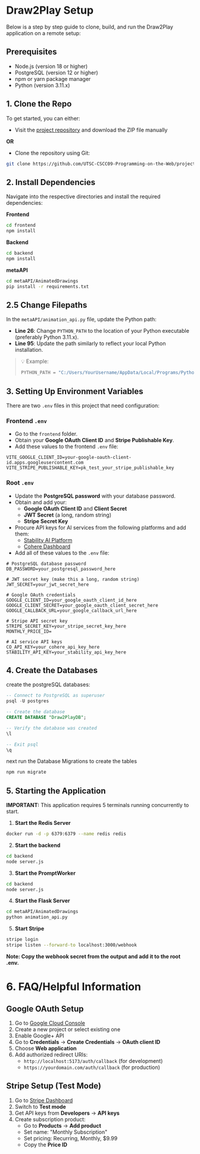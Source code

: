 # Draw2Play Setup
Below is a step by step guide to clone, build, and run the Draw2Play application on a remote setup:
>


## Prerequisites

- Node.js (version 18 or higher)
- PostgreSQL (version 12 or higher)
- npm or yarn package manager
- Python (version 3.11.x)

## 1. Clone the Repo

To get started, you can either:

- Visit the [project repository](https://github.com/UTSC-CSCC09-Programming-on-the-Web/project-meaaji) and download the ZIP file manually

**OR**

- Clone the repository using Git:

```bash
git clone https://github.com/UTSC-CSCC09-Programming-on-the-Web/project-meaaji.git
```

## 2. Install Dependencies

Navigate into the respective directories and install the required dependencies:

**Frontend**  
  ```bash
  cd frontend
  npm install
  ```

**Backend**
  ```bash
  cd backend
  npm install
  ```

**metaAPI**
  ```bash
  cd metaAPI/AnimatedDrawings
  pip install -r requirements.txt
  ```

## 2.5 Change Filepaths

In the `metaAPI/animation_api.py` file, update the Python path:

- **Line 26**: Change `PYTHON_PATH` to the location of your Python executable (preferably Python 3.11.x).
- **Line 95**: Update the path similarly to reflect your local Python installation.

> 💡 Example:
> ```python
> PYTHON_PATH = "C:/Users/YourUsername/AppData/Local/Programs/Python/Python311/python.exe"
> ```

## 3. Setting Up Environment Variables

There are two `.env` files in this project that need configuration:

### Frontend `.env`
- Go to the `frontend` folder.
- Obtain your **Google OAuth Client ID** and **Stripe Publishable Key**.
- Add these values to the frontend `.env` file:

```env
VITE_GOOGLE_CLIENT_ID=your-google-oauth-client-id.apps.googleusercontent.com
VITE_STRIPE_PUBLISHABLE_KEY=pk_test_your_stripe_publishable_key
```

### Root `.env`

- Update the **PostgreSQL password** with your database password.
- Obtain and add your:
  - **Google OAuth Client ID** and **Client Secret**
  - **JWT Secret** (a long, random string)
  - **Stripe Secret Key**
- Procure API keys for AI services from the following platforms and add them:
  - [Stability AI Platform](https://platform.stability.ai/)
  - [Cohere Dashboard](https://dashboard.cohere.com/welcome/login)
- Add all of these values to the `.env` file:
```env
# PostgreSQL database password
DB_PASSWORD=your_postgresql_password_here

# JWT secret key (make this a long, random string)
JWT_SECRET=your_jwt_secret_here

# Google OAuth credentials
GOOGLE_CLIENT_ID=your_google_oauth_client_id_here
GOOGLE_CLIENT_SECRET=your_google_oauth_client_secret_here
GOOGLE_CALLBACK_URL=your_google_callback_url_here

# Stripe API secret key
STRIPE_SECRET_KEY=your_stripe_secret_key_here
MONTHLY_PRICE_ID=

# AI service API keys
CO_API_KEY=your_cohere_api_key_here
STABILITY_API_KEY=your_stability_api_key_here
```

## 4. Create the Databases
create the postgreSQL databases:
```sql
-- Connect to PostgreSQL as superuser
psql -U postgres

-- Create the database
CREATE DATABASE "Draw2PlayDB";

-- Verify the database was created
\l

-- Exit psql
\q
```

next run the Database Migrations to create the tables

```bash
npm run migrate
```

## 5. Starting the Application
**IMPORTANT:** This application requires 5 terminals running concurrently to start.

1. **Start the Redis Server**

```bash
docker run -d -p 6379:6379 --name redis redis
```

2. **Start the backend**
```bash
cd backend
node server.js
```

3. **Start the PromptWorker**
```bash
cd backend
node server.js
```

4. **Start the Flask Server**
```bash
cd metaAPI/AnimatedDrawings
python animation_api.py
```

5. **Start Stripe**
```bash 
stripe login
stripe listen --forward-to localhost:3000/webhook
``` 
**Note: Copy the webhook secret from the output and add it to the root .env.**
>

# 6. FAQ/Helpful Information

## Google OAuth Setup

1. Go to [Google Cloud Console](https://console.cloud.google.com/)
2. Create a new project or select existing one
3. Enable Google+ API
4. Go to **Credentials** → **Create Credentials** → **OAuth client ID**
5. Choose **Web application**
6. Add authorized redirect URIs:
   - `http://localhost:5173/auth/callback` (for development)
   - `https://yourdomain.com/auth/callback` (for production)

## Stripe Setup (Test Mode)

1. Go to [Stripe Dashboard](https://dashboard.stripe.com/)
2. Switch to **Test mode**
3. Get API keys from **Developers** → **API keys**
4. Create subscription product:
   - Go to **Products** → **Add product**
   - Set name: "Monthly Subscription"
   - Set pricing: Recurring, Monthly, $9.99
   - Copy the **Price ID**